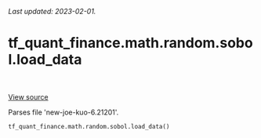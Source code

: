 <!--
This file is generated by a tool. Do not edit directly.
For open-source contributions the docs will be updated automatically.
-->

*Last updated: 2023-02-01.*

<div itemscope itemtype="http://developers.google.com/ReferenceObject">
<meta itemprop="name" content="tf_quant_finance.math.random.sobol.load_data" />
<meta itemprop="path" content="Stable" />
</div>

# tf_quant_finance.math.random.sobol.load_data

<!-- Insert buttons and diff -->

<table class="tfo-notebook-buttons tfo-api" align="left">
</table>

<a target="_blank" href="https://github.com/google/tf-quant-finance/blob/master/tf_quant_finance/math/random_ops/sobol/sobol_impl.py">View source</a>



Parses file 'new-joe-kuo-6.21201'.

```python
tf_quant_finance.math.random.sobol.load_data()
```



<!-- Placeholder for "Used in" -->
